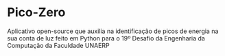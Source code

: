 # Pico-Zero
Aplicativo open-source que auxilia na identificação de picos de energia na sua conta de luz feito em Python para o 19º Desafio da Engenharia da Computação da Faculdade UNAERP

